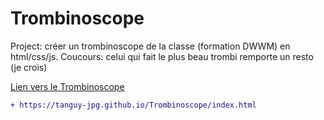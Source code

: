 # Trombinoscope
Project: créer un trombinoscope de la classe (formation DWWM) en html/css/js. 
Coucours: celui qui fait le plus beau trombi remporte un resto (je crois)


[Lien vers le Trombinoscope](https://tanguy-jpg.github.io/Trombinoscope/index.html)

```diff
+ https://tanguy-jpg.github.io/Trombinoscope/index.html

```
